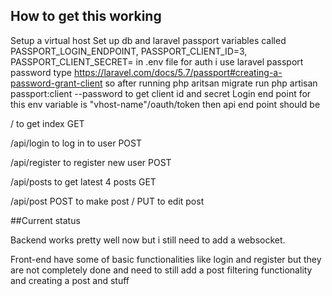 ## How to get this working

Setup a virtual host
Set up db and laravel passport variables called
PASSPORT_LOGIN_ENDPOINT,
PASSPORT_CLIENT_ID=3,
PASSPORT_CLIENT_SECRET=
in .env file
for auth i use laravel passport password type https://laravel.com/docs/5.7/passport#creating-a-password-grant-client
so after running php aritsan migrate run php artisan passport:client --password to get client id and secret
Login end point for this env variable is "vhost-name"/oauth/token
then api end point should be

/ to get index GET

/api/login to log in to user POST

/api/register to register new user POST

/api/posts to get latest 4 posts GET

/api/post POST to make post / PUT to edit post

##Current status

Backend works pretty well now but i still need to add a websocket.

Front-end have some of basic functionalities like login and register but they are not completely done and need to still add a post filtering functionality and creating a post and stuff
